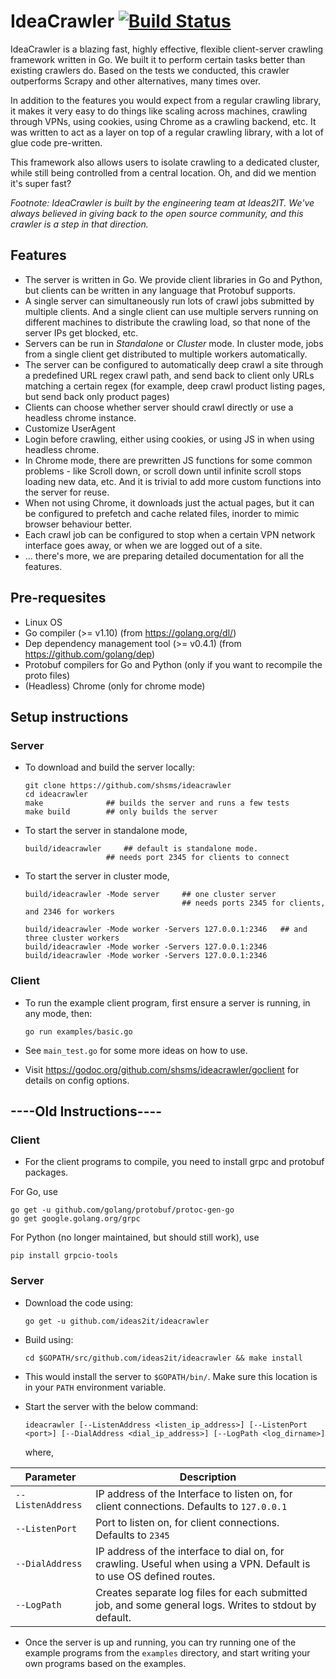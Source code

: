 # IdeaCrawler [![Build Status](https://travis-ci.com/shsms/ideacrawler.svg?branch=master)](https://travis-ci.com/shsms/ideacrawler)

IdeaCrawler is a blazing fast, highly effective, flexible client-server crawling framework written in Go. We built it to perform certain tasks better than existing crawlers do. Based on the tests we conducted, this crawler outperforms Scrapy and other alternatives, many times over.

In addition to the features you would expect from a regular crawling library, it makes it very easy to do things like scaling across machines, crawling through VPNs, using cookies, using Chrome as a crawling backend, etc. It was written to act as a layer on top of a regular crawling library, with a lot of glue code pre-written. 

This framework also allows users to isolate crawling to a dedicated cluster, while still being controlled from a central location. Oh, and did we mention it's super fast?

<em>Footnote: IdeaCrawler is built by the engineering team at Ideas2IT. We've always believed in giving back to the open source community, and this crawler is a step in that direction.</em>

## Features
  * The server is written in Go.  We provide client libraries in Go and Python, but clients can be written in any language that Protobuf supports.
  * A single server can simultaneously run lots of crawl jobs submitted by multiple clients.  And a single client can use multiple servers running on different machines to distribute the crawling load,  so that none of the server IPs get blocked, etc.
  * Servers can be run in <em>Standalone</em> or <em>Cluster</em> mode.  In cluster mode,  jobs from a single client get distributed to multiple workers automatically.
  * The server can be configured to automatically deep crawl a site through a predefined URL regex crawl path, and send back to client only URLs matching a certain regex (for example, deep crawl product listing pages,  but send back only product pages)
  * Clients can choose whether server should crawl directly or use a headless chrome instance.
  * Customize UserAgent
  * Login before crawling, either using cookies, or using JS in when using headless chrome.
  * In Chrome mode,  there are prewritten JS functions for some common problems - like Scroll down,  or scroll down until infinite scroll stops loading new data, etc.  And it is trivial to add more custom functions into the server for reuse.
  * When not using Chrome,  it downloads just the actual pages,  but it can be configured to prefetch and cache related files,  inorder to mimic browser behaviour better.
  * Each crawl job can be configured to stop when a certain VPN network interface goes away,  or when we are logged out of a site.
  * ... there's more, we are preparing detailed documentation for all the features.

## Pre-requesites
  * Linux OS
  * Go compiler (>= v1.10) (from https://golang.org/dl/)
  * Dep dependency management tool (>= v0.4.1) (from https://github.com/golang/dep)
  * Protobuf compilers for Go and Python (only if you want to recompile the proto files)
  * (Headless) Chrome  (only for chrome mode)

## Setup instructions

### Server
  * To download and build the server locally:

        git clone https://github.com/shsms/ideacrawler
        cd ideacrawler
        make              ## builds the server and runs a few tests
        make build        ## only builds the server

  * To start the server in standalone mode,

        build/ideacrawler     ## default is standalone mode.
	                      ## needs port 2345 for clients to connect

  * To start the server in cluster mode,

        build/ideacrawler -Mode server     ## one cluster server
                                           ## needs ports 2345 for clients, and 2346 for workers

        build/ideacrawler -Mode worker -Servers 127.0.0.1:2346   ## and three cluster workers
        build/ideacrawler -Mode worker -Servers 127.0.0.1:2346
        build/ideacrawler -Mode worker -Servers 127.0.0.1:2346

### Client

  * To run the example client program, first ensure a server is running, in any mode, then:

        go run examples/basic.go

  * See `main_test.go` for some more ideas on how to use.

  * Visit https://godoc.org/github.com/shsms/ideacrawler/goclient for details on config options.

## ----Old Instructions----

### Client
  * For the client programs to compile,  you need to install grpc and protobuf packages.
  
  For Go, use
  
	go get -u github.com/golang/protobuf/protoc-gen-go
	go get google.golang.org/grpc
	
  For Python (no longer maintained, but should still work), use
  
	pip install grpcio-tools

### Server
  * Download the code using:
  
    `go get -u github.com/ideas2it/ideacrawler`
	  
  * Build using:
  
    `cd $GOPATH/src/github.com/ideas2it/ideacrawler && make install`
	  
  * This would install the server to `$GOPATH/bin/`.  Make sure this location is in your `PATH` environment variable.
  * Start the server with the below command:
  
    `ideacrawler [--ListenAddress <listen_ip_address>] [--ListenPort <port>] [--DialAddress <dial_ip_address>] [--LogPath <log_dirname>]`
	  
    where,
	  
  | Parameter         | Description                                                                                                          |
  | ----------------- | -------------------------------------------------------------------------------------------------------------------- |
  | `--ListenAddress` | IP address of the Interface to listen on, for client connections.  Defaults to `127.0.0.1`                           |
  | `--ListenPort`    | Port to listen on, for client connections. Defaults to `2345`                                                        |
  | `--DialAddress`   | IP address of the interface to dial on, for crawling. Useful when using a VPN.  Default is to use OS defined routes. |
  | `--LogPath`       | Creates separate log files for each submitted job, and some general logs.  Writes to stdout by default.              |

  * Once the server is up and running,  you can try running one of the example programs from the `examples` directory,  and start writing your own programs based on the examples.
